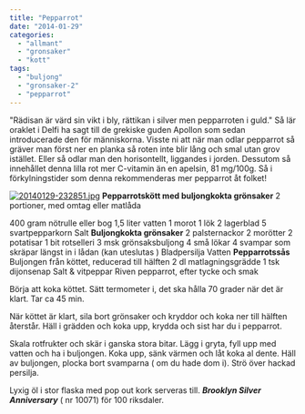 ```yaml
---
title: "Pepparrot"
date: "2014-01-29"
categories: 
  - "allmant"
  - "gronsaker"
  - "kott"
tags: 
  - "buljong"
  - "gronsaker-2"
  - "pepparrot"
---
```


"Rädisan är värd sin vikt i bly, rättikan i silver men pepparroten i guld." Så lär oraklet i Delfi ha sagt till de grekiske guden Apollon som sedan introducerade den för människorna. Visste ni att när man odlar pepparrot så gräver man först ner en planka så roten inte blir lång och smal utan grov istället. Eller så odlar man den horisontellt, liggandes i jorden. Dessutom så innehållet denna lilla rot mer C-vitamin än en apelsin, 81 mg/100g. Så i förkylningstider som denna rekommenderas mer pepparrot åt folket!  
  
[![20140129-232851.jpg](/static/img/20140129-232851.jpg)](http://import.local/wp-content/uploads/2014/01/20140129-232851.jpg) **Pepparrotskött med buljongkokta grönsaker** 2 portioner, med omtag eller matlåda

400 gram nötrulle eller bog 1,5 liter vatten 1 morot 1 lök 2 lagerblad 5 svartpepparkorn Salt **Buljongkokta grönsaker** 2 palsternackor 2 morötter 2 potatisar 1 bit rotselleri 3 msk grönsaksbuljong 4 små lökar 4 svampar som skräpar längst in i lådan (kan uteslutas ) Bladpersilja Vatten **Pepparrotssås** Buljongen från köttet, reducerad till hälften 2 dl matlagningsgrädde 1 tsk dijonsenap Salt & vitpeppar Riven pepparrot, efter tycke och smak

Börja att koka köttet. Sätt termometer i, det ska hålla 70 grader när det är klart. Tar ca 45 min.

När köttet är klart, sila bort grönsaker och kryddor och koka ner till hälften återstår. Häll i grädden och koka upp, krydda och sist har du i pepparrot.

Skala rotfrukter och skär i ganska stora bitar. Lägg i gryta, fyll upp med vatten och ha i buljongen. Koka upp, sänk värmen och låt koka al dente. Häll av buljongen, plocka bort svamparna ( om du hade dom i). Strö över hackad persilja.

Lyxig öl i stor flaska med pop out kork serveras till. **_Brooklyn Silver Anniversary_** ( nr 10071) för 100 riksdaler.
